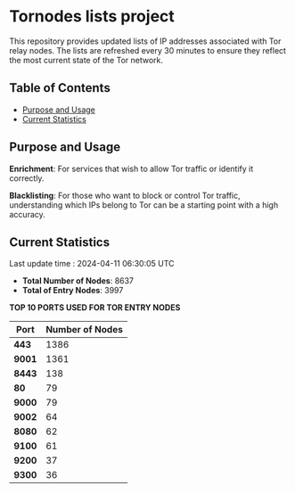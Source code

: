 # Tornodes lists project

This repository provides updated lists of IP addresses associated with Tor relay nodes. The lists are refreshed every 30 minutes to ensure they reflect the most current state of the Tor network.

## Table of Contents

- [Purpose and Usage](#purpose-and-usage)
- [Current Statistics](#current-statistics)


## Purpose and Usage

**Enrichment**: For services that wish to allow Tor traffic or identify it correctly.

**Blacklisting**: For those who want to block or control Tor traffic, understanding which IPs belong to Tor can be a starting point with a high accuracy.

## Current Statistics

Last update time : 2024-04-11 06:30:05 UTC

- **Total Number of Nodes**: 8637
- **Total of Entry Nodes**: 3997

**TOP 10 PORTS USED FOR TOR ENTRY NODES**

| **Port** | **Number of Nodes** |
|------|-----------------|
| **443**   | 1386  |
| **9001**   | 1361  |
| **8443**   | 138  |
| **80**   | 79  |
| **9000**   | 79  |
| **9002**   | 64  |
| **8080**   | 62  |
| **9100**   | 61  |
| **9200**   | 37  |
| **9300**   | 36  |

